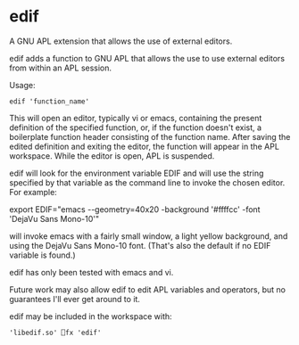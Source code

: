 # edif
A GNU APL extension that allows the use of external editors.

edif adds a function to GNU APL that allows the use to use external
editors from within an APL session.

Usage:

	edif 'function_name'

This will open an editor, typically vi or emacs, containing the present
definition of the specified function, or, if the function doesn't exist,
a boilerplate function header consisting of the function name.  After saving
the edited definition and exiting the editor, the function will appear in
the APL workspace.  While the editor is open, APL is suspended.

edif will look for the environment variable EDIF and will use the string
specified by that variable as the command line to invoke the chosen editor.
For example:

   export EDIF="emacs --geometry=40x20  -background '#ffffcc' -font 'DejaVu Sans Mono-10'"

will invoke emacs with a fairly small window, a light yellow background, and
using the DejaVu Sans Mono-10 font.  (That's also the default if no EDIF
variable is found.)

edif has only been tested with emacs and vi.


Future work may also allow edif to edit APL variables and operators, but no
guarantees I'll ever get around to it.

edif may be included in the workspace with:

	'libedif.so' ⎕fx 'edif'


